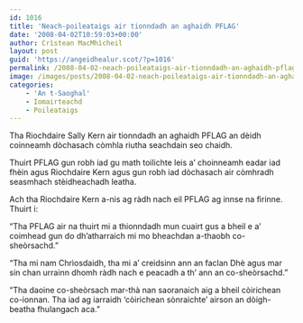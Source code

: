 ```yaml
---
id: 1016
title: 'Neach-poileataigs air tionndadh an aghaidh PFLAG'
date: '2008-04-02T10:59:03+00:00'
author: Crìstean MacMhìcheil
layout: post
guid: 'https://angeidhealur.scot/?p=1016'
permalink: /2008-04-02-neach-poileataigs-air-tionndadh-an-aghaidh-pflag/
image: /images/posts/2008-04-02-neach-poileataigs-air-tionndadh-an-aghaidh-pflag.webp
categories:
    - 'An t-Saoghal'
    - Iomairteachd
    - Poileataigs
---
```


Tha Riochdaire Sally Kern air tionndadh an aghaidh PFLAG an dèidh coinneamh dòchasach còmhla riutha seachdain seo chaidh.

Thuirt PFLAG gun robh iad gu math toilichte leis a’ choinneamh eadar iad fhèin agus Riochdaire Kern agus gun robh iad dòchasach air còmhradh seasmhach stèidheachadh leatha.

Ach tha Riochdaire Kern a-nis ag ràdh nach eil PFLAG ag innse na fìrinne. Thuirt i:

“Tha PFLAG air na thuirt mi a thionndadh mun cuairt gus a bheil e a’ coimhead gun do dh’atharraich mi mo bheachdan a-thaobh co-sheòrsachd.”

“Tha mi nam Chrìosdaidh, tha mi a’ creidsinn ann an faclan Dhè agus mar sin chan urrainn dhomh ràdh nach e peacadh a th’ ann an co-sheòrsachd.”

“Tha daoine co-sheòrsach mar-thà nan saoranaich aig a bheil còirichean co-ionnan. Tha iad ag iarraidh ‘còirichean sònraichte’ airson an dòigh-beatha fhulangach aca.”
